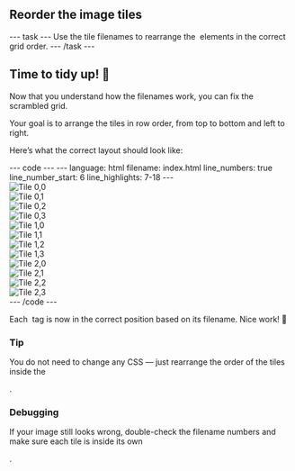 
<h2 class="c-project-heading--task">Reorder the image tiles</h2>
--- task ---
Use the tile filenames to rearrange the <img> elements in the correct grid order.
--- /task ---

<h2 class="c-project-heading--explainer">Time to tidy up! 🧼</h2>

Now that you understand how the filenames work, you can fix the scrambled grid.

Your goal is to arrange the tiles in row order, from top to bottom and left to right.

Here’s what the correct layout should look like:

<div class="c-project-code">
--- code ---
---
language: html
filename: index.html
line_numbers: true
line_number_start: 6
line_highlights: 7-18
---
<div class="grid">
    <div class="tile"><img src="bert_sampson_tile_0_0.png" alt="Tile 0,0"></div>
    <div class="tile"><img src="bert_sampson_tile_0_1.png" alt="Tile 0,1"></div>
    <div class="tile"><img src="bert_sampson_tile_0_2.png" alt="Tile 0,2"></div>
    <div class="tile"><img src="bert_sampson_tile_0_3.png" alt="Tile 0,3"></div>
    <div class="tile"><img src="bert_sampson_tile_1_0.png" alt="Tile 1,0"></div>
    <div class="tile"><img src="bert_sampson_tile_1_1.png" alt="Tile 1,1"></div>
    <div class="tile"><img src="bert_sampson_tile_1_2.png" alt="Tile 1,2"></div>
    <div class="tile"><img src="bert_sampson_tile_1_3.png" alt="Tile 1,3"></div>
    <div class="tile"><img src="bert_sampson_tile_2_0.png" alt="Tile 2,0"></div>
    <div class="tile"><img src="bert_sampson_tile_2_1.png" alt="Tile 2,1"></div>
    <div class="tile"><img src="bert_sampson_tile_2_2.png" alt="Tile 2,2"></div>
    <div class="tile"><img src="bert_sampson_tile_2_3.png" alt="Tile 2,3"></div>
</div>
--- /code ---
</div>

Each <img> tag is now in the correct position based on its filename. Nice work! 🧠

<div class="c-project-callout c-project-callout--tip">

### Tip

You do not need to change any CSS — just rearrange the order of the tiles inside the <div class="grid">.

</div>

<div class="c-project-callout c-project-callout--debug">

### Debugging

If your image still looks wrong, double-check the filename numbers and make sure each tile is inside its own <div class="tile">.

</div>
